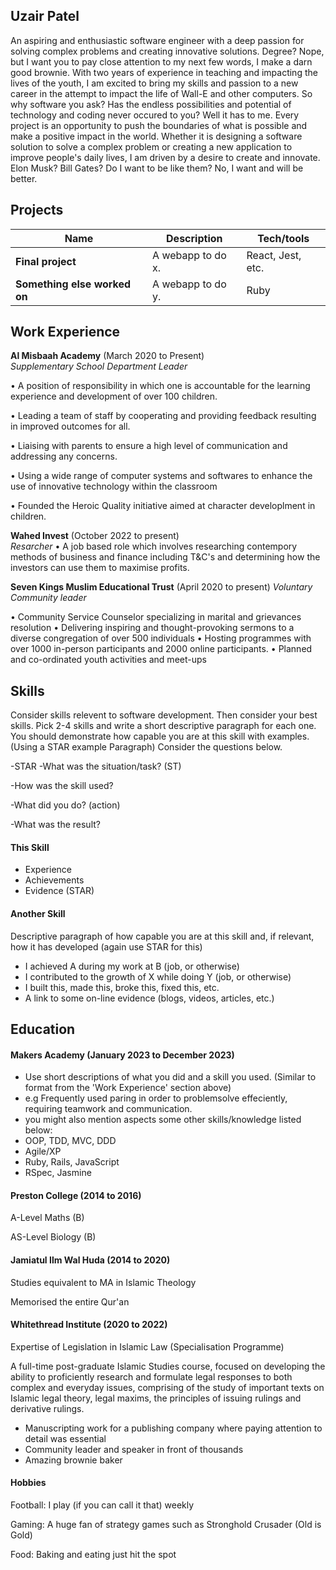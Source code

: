 ## Uzair Patel

An aspiring and enthusiastic software engineer with a deep passion for solving complex problems and creating innovative solutions. Degree? Nope, but I want you to pay close attention to my next few words, I make a darn good brownie. With two years of experience in teaching and impacting the lives of the youth, I am excited to bring my skills and passion to a new career in the attempt to impact the life of Wall-E and other computers. So why software you ask? Has the endless possibilities and potential of technology and coding never occured to you? Well it has to me. Every project is an opportunity to push the boundaries of what is possible and make a positive impact in the world. Whether it is designing a software solution to solve a complex problem or creating a new application to improve people's daily lives, I am driven by a desire to create and innovate. Elon Musk? Bill Gates? Do I want to be like them? No, I want and will be better.

## Projects

| Name                         | Description       | Tech/tools        |
| ---------------------------- | ----------------- | ----------------- |
| **Final project**            | A webapp to do x. | React, Jest, etc. |
| **Something else worked on** | A webapp to do y. | Ruby              |

## Work Experience

**Al Misbaah Academy** (March 2020 to Present)  
_Supplementary School Department Leader_ 

• A position of responsibility in which one is accountable for the learning experience and development of over 100 children. 

• Leading a team of staff by cooperating and providing feedback resulting in improved outcomes for all. 

• Liaising with parents to ensure a high level of communication and addressing any concerns. 

• Using a wide range of computer systems and softwares to enhance the use of innovative technology within the classroom

• Founded the Heroic Quality initiative aimed at character developlment in children.

**Wahed Invest** (October 2022 to present)  
_Resarcher_
• A job based role which involves researching contempory methods of business and finance including T&C's and determining how the investors can use them to maximise profits.

**Seven Kings Muslim Educational Trust** (April 2020 to present)
_Voluntary Community leader_

• Community Service Counselor specializing in marital and grievances resolution
• Delivering inspiring and thought-provoking sermons to a diverse congregation of over 500 individuals
• Hosting programmes with over 1000 in-person participants and 2000 online participants.
• Planned and co-ordinated youth activities and meet-ups

## Skills

Consider skills relevent to software development. Then consider your best skills. Pick 2-4 skills and write a short descriptive paragraph for each one. You should demonstrate how capable you are at this skill with examples.
(Using a STAR example Paragraph) Consider the questions below.

-STAR
-What was the situation/task? (ST)

-How was the skill used?

-What did you do? (action)

-What was the result?


#### This Skill

- Experience
- Achievements
- Evidence (STAR)

#### Another Skill

Descriptive paragraph of how capable you are at this skill and, if relevant, how it has developed (again use STAR for this)

- I achieved A during my work at B (job, or otherwise)
- I contributed to the growth of X while doing Y (job, or otherwise)
- I built this, made this, broke this, fixed this, etc.
- A link to some on-line evidence (blogs, videos, articles, etc.)

## Education

#### Makers Academy (January 2023 to December 2023)
- Use short descriptions of what you did and a skill you used. (Similar to format from the 'Work Experience' section above)
- e.g Frequently used paring in order to problemsolve effeciently, requiring teamwork and communication.
- you might also mention aspects some other skills/knowledge listed below: 
- OOP, TDD, MVC, DDD
- Agile/XP
- Ruby, Rails, JavaScript
- RSpec, Jasmine

#### Preston College (2014 to 2016)
  A-Level Maths (B)
  
  AS-Level Biology (B)
 
#### Jamiatul Ilm Wal Huda (2014 to 2020)
Studies equivalent to MA in Islamic Theology
  
Memorised the entire Qur'an

#### Whitethread Institute (2020 to 2022)
Expertise of Legislation in Islamic Law (Specialisation Programme)

A full-time post-graduate Islamic Studies course, focused on developing the ability to proficiently research and formulate legal responses to both complex and everyday issues, comprising of the study of important texts on Islamic legal theory, legal maxims, the principles of issuing rulings and derivative rulings.



- Manuscripting work for a publishing company where paying attention to detail was essential
- Community leader and speaker in front of thousands
- Amazing brownie baker




#### Hobbies

Football: I play (if you can call it that) weekly

Gaming: A huge fan of strategy games such as Stronghold Crusader (Old is Gold)

Food: Baking and eating just hit the spot



